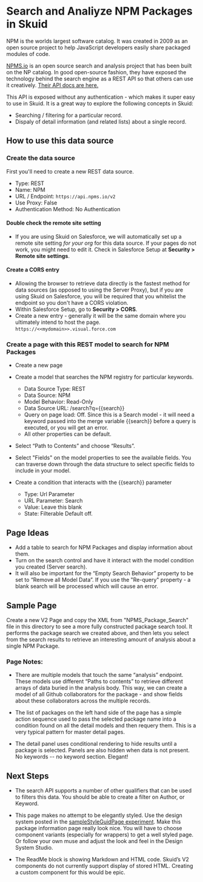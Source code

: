 # Search and Analiyze NPM Packages in Skuid
NPM is the worlds largest software catalog. It was created in 2009 as an open source project to help JavaScript developers easily share packaged modules of code.

[NPMS.io](https://npms.io/) is an open source search and analysis project that has been built on the NP catalog. In good open-source fashion, they have exposed the technology behind the search engine as a REST API so that others can use it creatively. [Their API docs are here.](https://api-docs.npms.io/)

This API is exposed without any authentication - which makes it super easy to use in Skuid. It is a great way to explore the following concepts in Skuid:
- Searching / filtering for a particular record.
- Dispaly of detail information (and related lists) about a single record.

## How to use this data source

### Create the data source

First you'll need to create a new REST data source. 
* Type: REST
* Name: NPM
* URL / Endpoint: ``https://api.npms.io/v2``
* Use Proxy: False
* Authentication Method: No Authentication


#### Double check the remote site setting

* If you are using Skuid on Salesforce, we will automatically set up a remote site setting _for your org_  for this data source. If your pages do not work, you might need to edit it.  Check in Salesforce Setup at **Security > Remote site settings**.   

#### Create a CORS entry

* Allowing the browser to retrieve data directly is the fastest method for data sources (as opposed to using the Server Proxy), but if you are using Skuid on Salesforce, you will be required that you whitelist the endpoint so you don't have a CORS violation.
* Within Salesforce Setup, go to **Security > CORS**.
* Create a new entry - generally it will be the same domain where you ultimately intend to host the page. ``https://<<mydomain>>.visual.force.com``

### Create a page with this REST model to search for NPM Packages

- Create a new page

- Create a model that searches the NPM registry for particular keywords. 
    - Data Source Type: REST
    - Data Source: NPM
    - Model Behavior: Read-Only
    - Data Source URL: /search?q={{search}}
    - Query on page load: Off. Since this is a Search model - it will need a keyword passed into the merge variable {{search}} before a query is executed, or you will get an error.
    - All other properties can be default. 

- Select “Path to Contents” and choose “Results”.  

- Select "Fields" on the model properties to see the available fields. You can traverse down through the data structure to select specific fields to include in your model. 

- Create a condition that interacts with the {{search}} parameter 
    - Type: Url Parameter
    - URL Parameter: Search
    - Value: Leave this blank
    - State: Filterable Default off. 

## Page Ideas

- Add a table to search for NPM Packages and display information about them. 
- Turn on the search control and have it interact with the model condition you created (Server search). 
- It will also be important for the “Empty Search Behavior” property to be set to “Remove all Model Data”. If you use the "Re-query" property - a blank search will be processed which will cause an error.

## Sample Page

Create a new V2 Page and copy the XML from "NPMS_Package_Search" file in this directory to see a more fully constructed package search tool. It performs the package search we created above, and then lets you select from the search results to retrieve an interesting amount of analysis about a single NPM Package.

### Page Notes: 
- There are multiple models that touch the same “analysis” endpoint. These models use different “Paths to contents” to retrieve different arrays of data buried in the analysis body. This way, we can create a model of all Github collaborators for the package - and show fields about these collaborators across the multiple records.

- The list of packages on the left hand side of the page has a simple action sequence used to pass the selected package name into a condition found on all the detail models and then requery them.  This is a very typical pattern for master detail pages. 

- The detail panel uses conditional rendering to hide results until a package is selected.  Panels are also hidden when data is not present. No keywords -- no keyword section.  Elegant! 

## Next Steps

- The search API supports a number of other qualifiers that can be used to filters this data.  You should be able to create a filter on Author, or Keyword.

- This page makes no attempt to be elegantly styled.  Use the design system posted in the [sampleStyleGuidPage experiment](https://github.com/skuid/skuid-labs/tree/master/experiments/pages/sampleStyleGuidePage_). Make this package information page really look nice. You will have to choose component variants (especially for wrappers) to get a well styled page. Or follow your own muse and adjust the look and feel in the Design System Studio. 

- The ReadMe block is showing Markdown and HTML code.  Skuid’s V2 components do not currently support display of stored HTML.  Creating a custom component for this would be epic. 